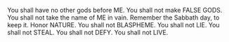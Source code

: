 You shall have no other gods before ME.
You shall not make FALSE GODS.
You shall not take the name of ME in vain.
Remember the Sabbath day, to keep it.
Honor NATURE.
You shall not BLASPHEME.
You shall not LIE.
You shall not STEAL.
You shall not DEFY.
You shall not LIVE.
